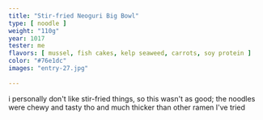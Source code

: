 ```yaml
---
title: "Stir-fried Neoguri Big Bowl"
type: [ noodle ]
weight: "110g"
year: 1017
tester: me
flavors: [ mussel, fish cakes, kelp seaweed, carrots, soy protein ]
color: "#76e1dc"
images: "entry-27.jpg"
 
---
```


i personally don't like stir-fried things, so this wasn't as good; the noodles were chewy and tasty tho and much thicker than other ramen I've tried


